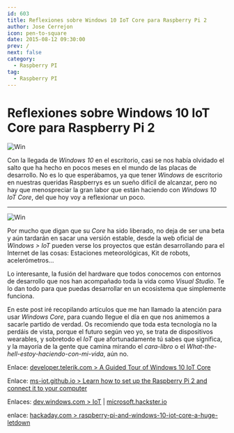 ```yaml
---
id: 603
title: Reflexiones sobre Windows 10 IoT Core para Raspberry Pi 2
author: Jose Cerrejon
icon: pen-to-square
date: 2015-08-12 09:30:00
prev: /
next: false
category:
  - Raspberry PI
tag:
  - Raspberry PI
---
```


# Reflexiones sobre Windows 10 IoT Core para Raspberry Pi 2

![Win](/images/2015/04/win_rpi_r.png)

Con la llegada de *Windows 10* en el escritorio, casi se nos había olvidado el salto que ha hecho en pocos meses en el mundo de las placas de desarrollo. No es lo que esperábamos, ya que tener *Windows* de escritorio en nuestras queridas Raspberrys es un sueño difícil de alcanzar, pero no hay que menospreciar la gran labor que están haciendo con *Windows 10 IoT Core*, del que hoy voy a reflexionar un poco.

- - -
![Win](/images/2015/08/DefaultAppRpi2.png)

Por mucho que digan que su *Core* ha sido liberado, no deja de ser una beta y aún tardarán en sacar una versión estable, desde la web oficial de *Windows > IoT* pueden verse los proyectos que están desarrollando para el Internet de las cosas: Estaciones meteorológicas, Kit de robots, acelerómetros...

Lo interesante, la fusión del hardware que todos conocemos con entornos de desarrollo que nos han acompañado toda la vida como *Visual Studio*. Te lo dan todo para que puedas desarrollar en un ecosistema que simplemente funciona.

En este post iré recopilando artículos que me han llamado la atención para usar *Windows Core*, para cuando llegue el día en que nos animemos a sacarle partido de verdad. Os recomiendo que toda esta tecnología no la perdáis de vista, porque el futuro según veo yo, se trata de dispositivos wearables, y sobretodo el *IoT* que afortunadamente tú sabes que significa, y la mayoría de la gente que camina mirando el *cara-libro* o el *What-the-hell-estoy-haciendo-con-mi-vida*, aún no.

Enlace: [developer.telerik.com > A Guided Tour of Windows 10 IoT Core](http://developer.telerik.com/featured/a-guided-tour-of-windows-10-iot-core/)

Enlace: [ms-iot.github.io > Learn how to set up the Raspberry Pi 2 and connect it to your computer](http://ms-iot.github.io/content/en-US/win10/SetupRPI.htm)

Enlaces: [dev.windows.com > IoT](https://dev.windows.com/es-es/iot) | [microsoft.hackster.io](https://microsoft.hackster.io/en-US)

enlace: [hackaday.com > raspberry-pi-and-windows-10-iot-core-a-huge-letdown](http://hackaday.com/2015/08/13/raspberry-pi-and-windows-10-iot-core-a-huge-letdown/)